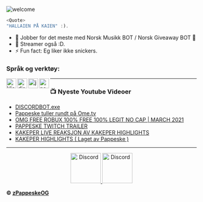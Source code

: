 ![welcome](https://cdn.discordapp.com/avatars/693091528800993442/a_b7f03809504a0726e503811d6f9420c3.gif?size=256&f=.gif)
```js
<Quote>
"HALLAIEN PÅ KAIEN" :).
```

- 🌱 Jobber for det meste med Norsk Musikk BOT / Norsk Giveaway BOT 🤣
- 💎 Streamer også :D.
- ⚡ Fun fact: Eg liker ikke snickers.<br />

### Språk og verktøy:

<img align="left" alt="Visual Studio Code" width="26px" src="https://i.imgur.com/LwSdAlE.png" />
<img align="left" alt="discord.js" width="26px" src="https://i.imgur.com/SI1DZf3.png" />
<img align="left" alt="js" width="26px" src="https://i.imgur.com/3u1wzwE.png" />
<img align="left" alt="node.js" width="26px" src="https://i.imgur.com/tYLFZBh.png" /> 

---

### 📺 Nyeste Youtube Videoer

<!-- YOUTUBE:START -->
- [DISCORDBOT.exe](https://www.youtube.com/watch?v=1aWy0q7EB0g&t=6s)
- [Pappeske tuller rundt på Ome.tv](https://www.youtube.com/watch?v=2BfZ9XnsfRM&t=117s)
- [OMG FREE ROBUX 100% FREE 100% LEGIT NO CAP | MARCH 2021](https://www.youtube.com/watch?v=u0_d6eUcS4U)
- [PAPPESKE TWITCH TRAILER](https://www.youtube.com/watch?v=r4b5VoYvuyI)
- [KAKEPER LIVE REAKSJON AV KAKEPER HIGHLIGHTS](https://www.youtube.com/watch?v=obs_r306gI0)
- [KAKEPER HIGHLIGHTS ( Laget av Pappeske )](https://www.youtube.com/watch?v=tss-KsbihSw&t=117s)
<!-- YOUTUBE:END -->

---

<!-- <details>
<summary><a align ="right">🔎 Statistics </a></summary>

<a>
  <img align="center" src="https://riday-ghstats.vercel.app/api/top-langs/?username=reconlx&theme=tokyonight&layout=compact" />
</a>
<a href="https://github.com/anuraghazra/convoychat">
  <img align="center" src="https://github-readme-stats.vercel.app/api?username=reconlx&show_icons=true&theme=onedark" />
</a>
</details> -->

<p align="center">
<a href="https://discord.gg/eSZ475uxnJ">
    <img src="https://user-images.githubusercontent.com/59381835/92191514-d649ad80-ee18-11ea-9bc4-e95c7a122a99.png" alt="Discord" width="80"/>
  </a>
<a href="https://www.youtube.com/channel/UCFr4eRUWFj-wuFnCjD5ErVQ">
    <img src="https://user-images.githubusercontent.com/59381835/92191346-676c5480-ee18-11ea-8240-e416eb1a5b5d.png" alt="Discord" width="80"/>
  </a>
</p>


**© [zPappeskeOG](https://github.com/zpappeskeog)**
